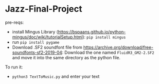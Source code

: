 # Jazz-Final-Project

pre-reqs:
- install Mingus Library (https://bspaans.github.io/python-mingus/doc/wiki/tutorialSetup.html): `pip install mingus`
- run `pip install pygame`
- Download .SF2 soundfont file from https://archive.org/download/free-soundfonts-sf2-2019-04: Download the one named `FluidR3_GM2-2.SF2` and move it into the same directory as the python file.

To run it:
- `python3 TextToMusic.py` and enter your text

